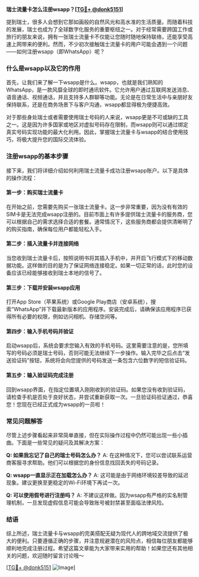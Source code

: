 **瑞士流量卡怎么注册wsapp？[[TG💪+ @donk5151](https://t.me/s/donk5151)]**

提到瑞士，很多人会想到它那如画般的自然风光和高水准的生活质量。而随着科技的发展，瑞士也成为了全球数字化服务的重要枢纽之一。对于经常需要跨国工作或旅行的朋友来说，拥有一张瑞士流量卡不仅能让您随时随地保持联络，还能享受高速上网带来的便利。然而，不少初次接触瑞士流量卡的用户可能会遇到一个问题——如何注册wsapp（即WhatsApp）呢？

### 什么是wsapp以及它的作用

首先，让我们来了解一下wsapp是什么。wsapp，也就是我们熟知的WhatsApp，是一款风靡全球的即时通讯软件。它允许用户通过互联网发送消息、语音通话、视频通话，并且支持多人群聊等功能。无论是在日常生活中与亲朋好友保持联系，还是在商务场景下与客户沟通，wsapp都显得极为便捷高效。

对于那些身处瑞士或者需要使用瑞士号码的人来说，wsapp更是不可或缺的工具之一。这是因为许多国家或地区对虚拟号码存在限制，而wsapp则可以通过绑定真实号码实现功能的最大化利用。因此，掌握瑞士流量卡与wsapp的结合使用技巧，将极大提升您的国际交流体验。

### 注册wsapp的基本步骤

接下来，我们将详细介绍如何利用瑞士流量卡成功注册wsapp账户。以下是具体的操作流程：

#### 第一步：购买瑞士流量卡
在开始之前，您需要先购买一张瑞士流量卡。这一步非常重要，因为没有有效的SIM卡是无法完成wsapp注册的。目前市面上有许多提供瑞士流量卡的服务商，您可以根据自己的需求选择合适的套餐。通常情况下，这些服务商都会提供清晰明了的购买指南，确保每位用户都能轻松入手。

#### 第二步：插入流量卡并连接网络
当您收到瑞士流量卡后，按照说明书将其插入手机中，并开启飞行模式下的移动数据功能。这样做的目的是为了保证网络连接稳定。如果一切正常的话，此时您的设备应该已经能够接收到瑞士本地的信号了。

#### 第三步：下载并安装wsapp应用
打开App Store（苹果系统）或Google Play商店（安卓系统），搜索“WhatsApp”并下载最新版本的应用程序。安装完成后，请确保该应用程序已获得所有必要的权限，例如访问相机、存储空间等。

#### 第四步：输入手机号码并验证
启动wsapp后，系统会要求您输入有效的手机号码。这里需要注意的是，您所填写的号码必须是瑞士号码，否则可能无法继续下一步操作。输入完毕之后点击“发送验证码”按钮，系统将会向您提供的号码发送一条包含六位数字的短信验证码。

#### 第五步：输入验证码完成注册
回到wsapp界面，在指定位置填入刚刚收到的验证码。如果您没有收到验证码，请检查手机是否处于良好状态，并尝试重新获取一次。一旦验证码验证通过，恭喜您！您现在已经正式成为wsapp的一员啦！

### 常见问题解答

尽管上述步骤看起来非常简单直接，但在实际操作过程中仍然可能出现一些小插曲。下面是一些常见的疑问及其解决方案：

**Q: 如果我忘记了自己的瑞士号码怎么办？**
A: 在这种情况下，您可以尝试联系运营商客服寻求帮助。他们可以根据您的身份信息找回丢失的号码记录。

**Q: wsapp一直显示正在加载怎么办？**
A: 这可能是由于网络环境较差导致的延迟现象。建议更换至更稳定的Wi-Fi环境下再试一次。

**Q: 可以使用假号进行注册吗？**
A: 不建议这样做。因为wsapp有严格的实名制管理机制，一旦发现虚假信息可能会导致账号被封禁甚至面临法律风险。

### 结语

综上所述，瑞士流量卡与wsapp的完美搭配无疑为现代人的跨地域交流提供了极大的便利。只要遵循正确的步骤，并注意规避潜在的风险点，相信每位朋友都能够顺利地完成注册过程。希望这篇文章能为大家带来实用的帮助！如果您还有其他相关的问题，欢迎随时留言讨论哦～ 

[[TG💪+ @donk5151](https://t.me/s/donk5151) ![Image](https://i.postimg.cc/rwNCRYN7/Snipaste-2025-04-30-17-27-05.png)]